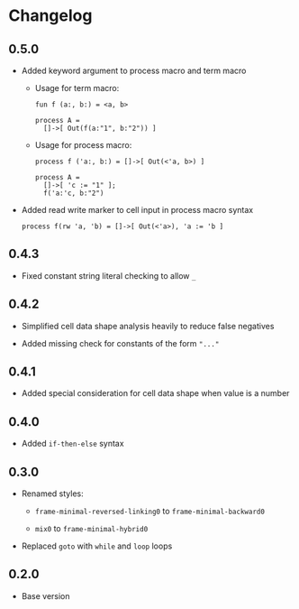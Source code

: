 # Changelog

## 0.5.0

- Added keyword argument to process macro and term macro

  - Usage for term macro:
    ```
    fun f (a:, b:) = <a, b>

    process A =
      []->[ Out(f(a:"1", b:"2")) ]
    ```

  - Usage for process macro:
    ```
    process f ('a:, b:) = []->[ Out(<'a, b>) ]

    process A =
      []->[ 'c := "1" ];
      f('a:'c, b:"2")
    ```

- Added read write marker to cell input in process macro syntax
  ```
  process f(rw 'a, 'b) = []->[ Out(<'a>), 'a := 'b ]
  ```

## 0.4.3

- Fixed constant string literal checking to allow `_`

## 0.4.2

- Simplified cell data shape analysis heavily to reduce false negatives

- Added missing check for constants of the form `"..."`

## 0.4.1

- Added special consideration for cell data shape when value is a number

## 0.4.0

- Added `if-then-else` syntax

## 0.3.0

- Renamed styles:

  - `frame-minimal-reversed-linking0` to `frame-minimal-backward0`

  - `mix0` to `frame-minimal-hybrid0`

- Replaced `goto` with `while` and `loop` loops

## 0.2.0

- Base version

